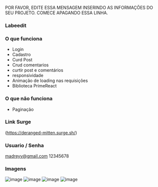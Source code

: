 POR FAVOR, EDITE ESSA MENSAGEM INSERINDO AS INFORMAÇÕES DO SEU PROJETO. COMECE APAGANDO ESSA LINHA.

### Labeedit

### O que funciona
- Login
- Cadastro
- Curd Post
- Crud comentarios
- curtir post e comentários
- responsividade
- Animação de loading nas requisições
- Biblioteca PrimeReact

### O que não funciona
- Paginação

### Link Surge 
(https://deranged-mitten.surge.sh/)

### Usuario / Senha
madreyv@gmail.com
12345678

### Imagens
![image](https://user-images.githubusercontent.com/20729709/147894758-6cdc089f-8cb2-4daf-8bac-4cf9cae037d5.png)
![image](https://user-images.githubusercontent.com/20729709/147894775-13c9bb0f-7939-4bb2-82fc-62d81e5b0a30.png)
![image](https://user-images.githubusercontent.com/20729709/147894782-9621df6b-0e2b-4f21-8c02-6662144e21ea.png)
![image](https://user-images.githubusercontent.com/20729709/147894794-f679994c-7b40-4029-b7f5-5524d48683f6.png)


